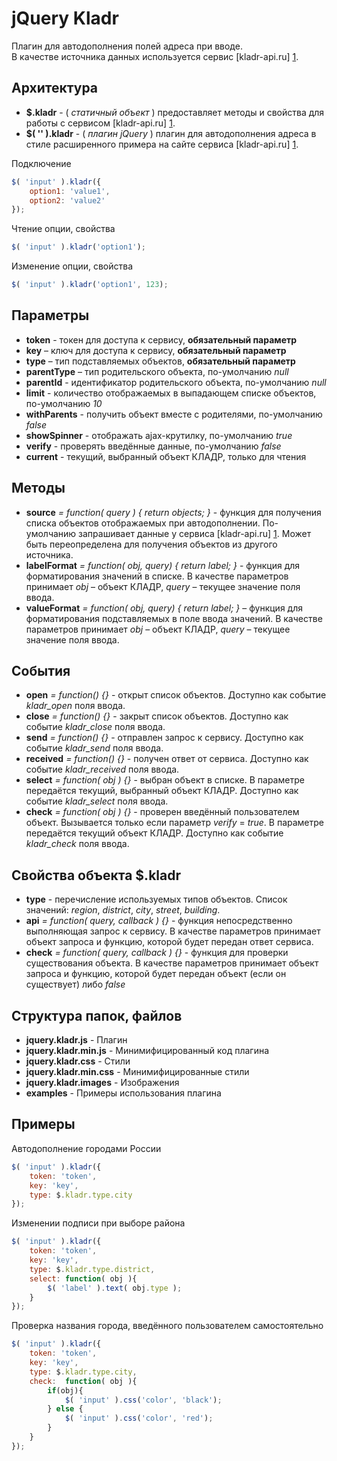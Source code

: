 jQuery Kladr
================================================================================

Плагин для автодополнения полей адреса при вводе.<br>
В качестве источника данных используется сервис [kladr-api.ru] [1].

Архитектура
--------------------------------------------------------------------------------

* **$.kladr** - ( *статичный объект* ) предоставляет методы и свойства для работы 
с сервисом [kladr-api.ru] [1].
* **$( '' ).kladr** - ( *плагин jQuery* ) плагин для автодополнения адреса в стиле 
расширенного примера на сайте сервиса  [kladr-api.ru] [1].

Подключение

`````javascript
$( 'input' ).kladr({
    option1: 'value1',
    option2: 'value2'
});
`````

Чтение опции, свойства

`````javascript
$( 'input' ).kladr('option1');
`````

Изменение опции, свойства

`````javascript
$( 'input' ).kladr('option1', 123);
`````

Параметры
--------------------------------------------------------------------------------

* **token** - токен для доступа к сервису, **обязательный параметр**
* **key** – ключ для доступа к сервису, **обязательный параметр**
* **type** – тип подставляемых объектов, **обязательный параметр**
* **parentType** – тип родительского объекта, по-умолчанию *null*
* **parentId** - идентификатор родительского объекта, по-умолчанию *null*
* **limit** - количество отображаемых в выпадающем списке объектов, по-умолчанию *10*
* **withParents** - получить объект вместе с родителями, по-умолчанию *false*
* **showSpinner** - отображать ajax-крутилку, по-умолчанию *true*
* **verify** - проверять введённые данные, по-умолчанию *false*
* **current** - текущий, выбранный объект КЛАДР, только для чтения

Методы
--------------------------------------------------------------------------------

* **source** *= function( query ) { return objects; }* - функция для получения 
списка объектов отображаемых при автодополнении. По-умолчанию запрашивает данные 
у сервиса [kladr-api.ru] [1]. Может быть переопределена для получения объектов из
другого источника.
* **labelFormat** *= function( obj, query) { return label; }* - функция для 
форматирования значений в списке. В качестве параметров принимает *obj* – объект 
КЛАДР, *query* – текущее значение поля ввода.
* **valueFormat** *= function( obj, query) { return label; }* – функция для 
форматирования подставляемых в поле ввода значений. В качестве параметров 
принимает *obj* – объект КЛАДР, *query* – текущее значение поля ввода.

События
--------------------------------------------------------------------------------

* **open** *= function() {}* - открыт список объектов. Доступно как событие *kladr_open*
поля ввода.
* **close** *= function() {}* - закрыт список объектов. Доступно как событие *kladr_close*
поля ввода.
* **send** *= function() {}* - отправлен запрос к сервису. Доступно как событие *kladr_send*
поля ввода.
* **received** *= function() {}* - получен ответ от сервиса. Доступно как событие *kladr_received*
поля ввода.
* **select** *= function( obj ) {}* - выбран объект в списке. В параметре передаётся 
текущий, выбранный объект КЛАДР. Доступно как событие *kladr_select*
поля ввода.
* **check** *= function( obj ) {}* - проверен введённый пользователем объект. 
Вызывается только если параметр *verify* = *true*.
В параметре передаётся текущий объект КЛАДР. Доступно как событие *kladr_check*
поля ввода.

Свойства объекта $.kladr
--------------------------------------------------------------------------------

* **type** - перечисление используемых типов объектов. Список значений: *region*, 
*district*, *city*, *street*, *building*.
* **api** *= function( query, callback ) {}* - функция непосредственно выполняющая
запрос к сервису. В качестве параметров принимает объект запроса и функцию, которой 
будет передан ответ сервиса.
* **check** *= function( query, callback ) {}* - функция для проверки существования 
объекта. В качестве параметров принимает объект запроса и функцию, которой 
будет передан объект (если он существует) либо *false*

Структура папок, файлов
--------------------------------------------------------------------------------

* **jquery.kladr.js** - Плагин
* **jquery.kladr.min.js** - Минимифицированный код плагина
* **jquery.kladr.css** - Стили
* **jquery.kladr.min.css** - Минимифицированные стили
* **jquery.kladr.images** - Изображения
* **examples** - Примеры использования плагина

Примеры
--------------------------------------------------------------------------------

Автодополнение городами России

`````javascript
$( 'input' ).kladr({
    token: 'token',
    key: 'key',
    type: $.kladr.type.city
});
`````

Изменении подписи при выборе района

`````javascript
$( 'input' ).kladr({
    token: 'token',
    key: 'key',
    type: $.kladr.type.district,
    select: function( obj ){
        $( 'label' ).text( obj.type );
    }
});
`````

Проверка названия города, введённого пользователем самостоятельно

`````javascript
$( 'input' ).kladr({
    token: 'token',
    key: 'key',
    type: $.kladr.type.city,
    check:  function( obj ){
        if(obj){
            $( 'input' ).css('color', 'black');
        } else {
            $( 'input' ).css('color', 'red');
        }
    }
});
`````


[1]: http://kladr-api.ru/        "КЛАДР API"